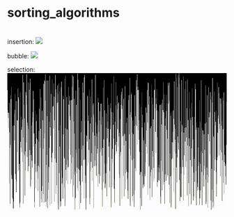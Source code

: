 # sorting_algorithms
#
insertion:
![](visualisation/insertion/insertion.gif)

bubble:
![](visualisation/bubble/bubble.gif)

selection:
![](visualisation/selection/selection.gif)
